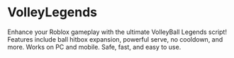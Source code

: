 # VolleyLegends
Enhance your Roblox gameplay with the ultimate VolleyBall Legends script! Features include ball hitbox expansion, powerful serve, no cooldown, and more. Works on PC and mobile. Safe, fast, and easy to use.
